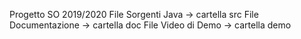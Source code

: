 Progetto SO 2019/2020
File Sorgenti Java  -> cartella src
File Documentazione -> cartella doc
File Video di Demo  -> cartella demo
